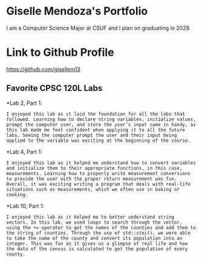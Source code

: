 # Giselle Mendoza's Portfolio

I am a Computer Science Major at CSUF and I plan on graduating in 2028.

# Link to Github Profile

https://github.com/gisellem13

## Favorite CPSC 120L Labs

*Lab 2, Part 1:

    I enjoyed this lab as it laid the foundation for all the labs that followed. Learning how to declare string variables, initialize values, prompt the computer user, and store the user’s input came in handy, as this lab made me feel confident when applying it to all the future labs. Seeing the computer prompt the user and their input being applied to the variable was exciting at the beginning of the course.

*Lab 4, Part 1:

    I enjoyed this lab as it helped me understand how to convert variables and initialize them to their appropriate functions, in this case, measurements. Learning how to properly write measurement conversions to provide the user with the proper return measurement was fun. Overall, it was exciting writing a program that deals with real-life situations such as measurements, which we often use in baking or cooking.

*Lab 10, Part 1:

    I enjoyed this lab as it helped me to better understand string vectors. In this lab, we used loops to search through the vector, using the += operator to get the names of the counties and add them to the string of counties. Through the use of std::stoi(), we were able to take the name of the county and convert its population into an integer. This was fun as it gives us a glimpse of real life and how the data of the census is calculated to get the population of every county.

